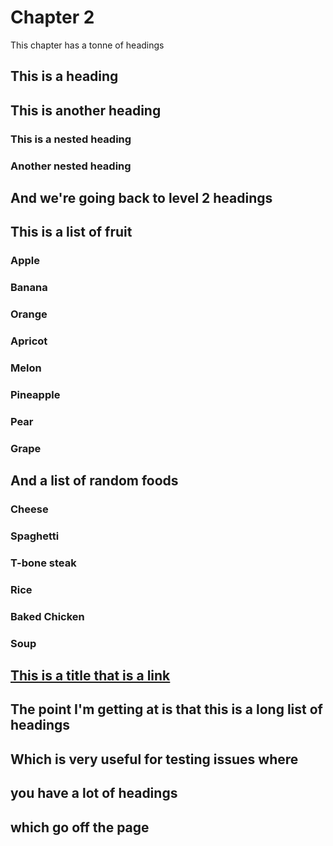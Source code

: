 # Chapter 2

This chapter has a tonne of headings

## This is a heading

## This is another heading

### This is a nested heading

### Another nested heading

## And we're going back to level 2 headings

## This is a list of fruit

### Apple

### Banana

### Orange

### Apricot

### Melon

### Pineapple

### Pear

### Grape

## And a list of random foods

### Cheese

### Spaghetti

### T-bone steak

### Rice

### Baked Chicken

### Soup

## [This is a title that is a link](https://github.com/JorelAli/mdBook-pagetoc)

## The point I'm getting at is that this is a long list of headings

## Which is very useful for testing issues where

## you have a lot of headings

## which go off the page
